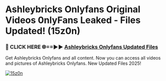 # Ashleybricks Onlyfans Original Videos 0nlyFans Leaked - Files Updated! (15z0n)

<h3>🔴 CLICK HERE 🌐==►► <a href="https://tinyurl.com/ehrbuxhb" rel="nofollow">Ashleybricks Onlyfans Updated Files</a></h3>

Get Ashleybricks Onlyfans and all content. Now you can access all videos and pictures of Ashleybricks Onlyfans. New Updated Files 2025!

[![15z0n](https://i.imgur.com/lVYEuWS.gif)](https://tinyurl.com/ehrbuxhb)
